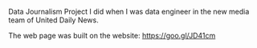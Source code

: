 Data Journalism Project I did when I was data engineer in the new media team of United Daily News.

The web page was built on the website: https://goo.gl/JD41cm
